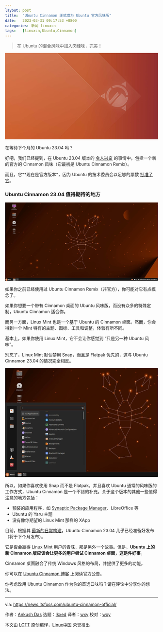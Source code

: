 ```yaml
---
layout: post
title:	"Ubuntu Cinnamon 正式成为 Ubuntu 官方风味版"
date:	2023-03-31 09:17:53 +0800 
categories:	新闻 linuxcn 
tags:	[linuxcn,Ubuntu,Cinnamon]
---
```




> 
> 在 Ubuntu 的混合风味中加入肉桂味，完美！
> 
> 
> 


![Ubuntu Cinnamon](/Asserts/Images/album/202303/31/091748pq8tq8nluucc5eth.jpg)


在等待下个月的 Ubuntu 23.04 吗？


好吧，我们已经提到，在 Ubuntu 23.04 版本的 [令人兴奋](https://news.itsfoss.com/ubuntu-23-04/) 的事情中，包括一个新的官方的 Cinnamon 风味（它最初是 Ubuntu Cinnamon Remix）。


而且，它\*\*现在是官方版本\*，因为 Ubuntu 的技术委员会以足够的票数 [批准了它](https://lists.ubuntu.com/archives/technical-board/2023-March/002725.html?ref=its-foss-news)。


### Ubuntu Cinnamon 23.04 值得期待的地方


![Ubuntu Cinnamon 23.04 的屏幕截图](/Asserts/Images/album/202303/31/091753g22p86xzx021qm8z.jpg)


如果你之前已经使用过 Ubuntu Cinnamon Remix（非官方），你可能对它有点概念了。


如果你想要一个带有 Cinnamon 桌面的 Ubuntu 风味版，而没有众多的特殊定制，Ubuntu Cinnamon 适合你。


而另一方面，Linux Mint 也是一个基于 Ubuntu 的 Cinnamon 桌面。然而，你会得到一个 Mint 特有的主题、图标、工具和调整，体验有所不同。


基本上，如果你使用 Linux Mint，它不会让你感觉到 “只是另一种 Ubuntu 风味”。


别忘了，Linux Mint 默认禁用 Snap，而且是 Flatpak 优先的，这与 Ubuntu Cinnamon 23.04 的情况完全相反。


![Ubuntu Cinnamon 菜单截图](/Asserts/Images/album/202303/31/091754ef57t6mfu8u4elnm.jpg)


所以，如果你喜欢使用 Snap 而不是 Flatpak，并且喜欢 Ubuntu 通常的风味版的工作方式，Ubuntu Cinnamon 是一个不错的补充。关于这个版本的其他一些值得注意的地方包括：


* 预装的应用程序，如 [Synaptic Package Manager](https://itsfoss.com/synaptic-package-manager/?ref=its-foss-news)、LibreOffice 等
* Ubuntu 的 Yaru 主题
* 没有像你期望的 Linux Mint 那样的 XApp


目前，根据其 [最新的日常构建](https://cdimage.ubuntu.com/ubuntucinnamon/daily-live/current/?ref=its-foss-news)，Ubuntu Cinnamon 23.04 几乎已经准备好发布（将于下个月发布）。


它是否会赢得 Linux Mint 用户的青睐，那是另外一个故事。但是，**Ubuntu 上的新 Cinnamon 版应该会让更多的用户尝试 Cinnamon 桌面，这是件好事**。


Cinnamon 桌面融合了传统 Windows 风格的布局，并提供了更多的功能。


你可以在 [Ubuntu Cinnamon 博客](https://ubuntucinnamon.org/ubuntu-cinnamon-flavor-status-announcement/?ref=its-foss-news) 上阅读官方公告。


你考虑改用 Ubuntu Cinnamon 作为你的首选口味吗？请在评论中分享你的想法。




---


via: <https://news.itsfoss.com/ubuntu-cinnamon-official/>


作者：[Ankush Das](https://news.itsfoss.com/author/ankush/) 选题：[lkxed](https://github.com/lkxed/) 译者：[wxy](https://github.com/wxy) 校对：[wxy](https://github.com/wxy)


本文由 [LCTT](https://github.com/LCTT/TranslateProject) 原创编译，[Linux中国](https://linux.cn/) 荣誉推出
